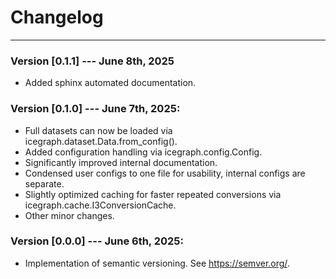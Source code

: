 # Changelog

---
### Version [0.1.1] --- June 8th, 2025
- Added sphinx automated documentation.

### Version [0.1.0] --- June 7th, 2025:
- Full datasets can now be loaded via icegraph.dataset.Data.from_config().
- Added configuration handling via icegraph.config.Config.
- Significantly improved internal documentation.
- Condensed user configs to one file for usability, internal configs are separate.
- Slightly optimized caching for faster repeated conversions via icegraph.cache.I3ConversionCache.
- Other minor changes.

### Version [0.0.0] --- June 6th, 2025:
- Implementation of semantic versioning. See https://semver.org/.